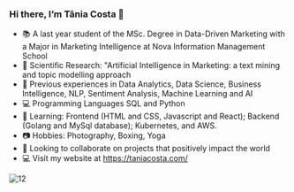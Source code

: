 ### Hi there, I’m Tânia Costa 👋
- 📚 A last year student of the MSc. Degree in Data-Driven Marketing with a Major in Marketing Intelligence at Nova Information Management School
- 🧪 Scientific Research: "Artificial Intelligence in Marketing: a text mining and topic modelling approach
- 🧬 Previous experiences in Data Analytics, Data Science, Business Intelligence, NLP, Sentiment Analysis, Machine Learning and AI 
- 💻 Programming Languages SQL and Python
- 🌱 Learning: Frontend (HTML and CSS, Javascript and React); Backend (Golang and MySql database); Kubernetes, and AWS.
- 📷 Hobbies: Photography, Boxing, Yoga
- 💞️ Looking to collaborate on projects that positively impact the world
- 💻 Visit my website at https://taniacosta.com/


![12](https://user-images.githubusercontent.com/108087161/175361943-be1ff662-9cae-44c6-a499-f08c8d33f150.png)

<!---
<a href="URL_REDIRECT" target="blank"><img align="center" src= https://user-images.githubusercontent.com/108087161/175361943-be1ff662-9cae-44c6-a499-f08c8d33f150.png height="100" /></a> --->





<!--
**Tanigcosta/Tanigcosta** is a ✨ _special_ ✨ repository because its `README.md` (this file) appears on your GitHub profile.

Here are some ideas to get you started:

- 🔭 I’m currently working on ...
- 🌱 I’m currently learning ...
- 👯 I’m looking to collaborate on ...
- 🤔 I’m looking for help with ...
- 💬 Ask me about ...
- 📫 How to reach me: ...
- 😄 Pronouns: ...
- ⚡ Fun fact: ...
-->
